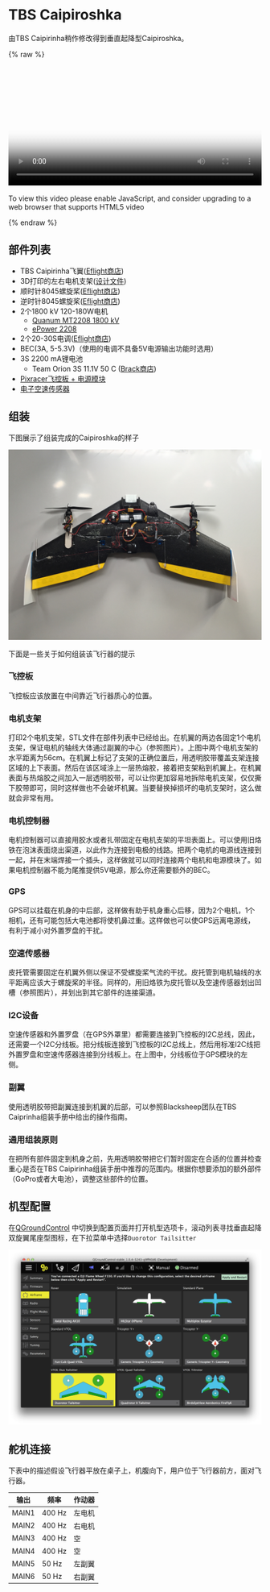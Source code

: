 # TBS Caipiroshka


由TBS Caipirinha稍作修改得到垂直起降型Caipiroshka。

{% raw %}
<video id="my-video" class="video-js" controls preload="auto" width="100%" 
poster="http://image84.360doc.com/DownloadImg/2015/04/1617/52474470_2.jpg" data-setup='{"aspectRatio":"16:9"}'>
  <source src="http://7xw24i.com1.z0.glb.clouddn.com/PX4%20VTOL%20-%20Call%20for%20Testpilots.mp4" type='video/mp4' >
  <p class="vjs-no-js">
    To view this video please enable JavaScript, and consider upgrading to a web browser that supports HTML5 video
  </p >
</video>
{% endraw %}

## 部件列表

- TBS Caipirinha飞翼([Eflight商店](http://www.eflight.ch/shop/USER_ARTIKEL_HANDLING_AUFRUF.php?von_suchresultat=true&Ziel_ID=19638&Kategorie_ID=110923))
- 3D打印的左右电机支架([设计文件](parts/motor_mounts.zip))
- 顺时针8045螺旋桨([Eflight商店](http://www.eflight.ch/shop/USER_ARTIKEL_HANDLING_AUFRUF.php?von_suchresultat=true&Ziel_ID=19532&Kategorie_ID=288))
- 逆时针8045螺旋桨([Eflight商店](http://www.eflight.ch/shop/USER_ARTIKEL_HANDLING_AUFRUF.php?von_suchresultat=true&Ziel_ID=19533&Kategorie_ID=288))
- 2个1800 kV 120-180W电机
  - [Quanum MT2208 1800 kV](http://www.hobbyking.com/hobbyking/store/__67014__Quanum_MT_Series_2208_1800KV_Brushless_Multirotor_Motor_Built_by_DYS.html)
  - [ePower 2208](http://www.eflight.ch/pi/ePower-X-22081.html)
- 2个20-30S电调([Eflight商店](http://www.eflight.ch/shop/USER_ARTIKEL_HANDLING_AUFRUF.php?von_suchresultat=true&Ziel_ID=19713&Kategorie_ID=36077))
- BEC(3A, 5-5.3V)（使用的电调不具备5V电源输出功能时选用）
- 3S 2200 mA锂电池
  - Team Orion 3S 11.1V 50 C ([Brack商店](https://www.brack.ch/team-orion-2200mah-11-1v-50c-308340))
- [Pixracer飞控板 + 电源模块](hardware-pixracer.md)
- [电子空速传感器](http://www.hobbyking.com/hobbyking/store/__62752__HKPilot_32_Digital_Air_Speed_Sensor_And_Pitot_Tube_Set.html)

## 组装

下图展示了组装完成的Caipiroshka的样子

![Caipiroshka](../../assets/airframes/vtol/caipiroshka/caipiroshka.jpg)

下面是一些关于如何组装该飞行器的提示

### 飞控板

飞控板应该放置在中间靠近飞行器质心的位置。

### 电机支架

打印2个电机支架，STL文件在部件列表中已经给出。在机翼的两边各固定1个电机支架，保证电机的轴线大体通过副翼的中心（参照图片）。上图中两个电机支架的水平距离为56cm。在机翼上标记了支架的正确位置后，用透明胶带覆盖支架连接区域的上下表面。然后在该区域涂上一层热熔胶，接着把支架粘到机翼上。在机翼表面与热熔胶之间加入一层透明胶带，可以让你更加容易地拆除电机支架，仅仅撕下胶带即可，同时这样做也不会破坏机翼。当要替换掉损坏的电机支架时，这么做就会非常有用。

### 电机控制器

电机控制器可以直接用胶水或者扎带固定在电机支架的平坦表面上。可以使用旧烙铁在泡沫表面烧出渠道，以此作为连接到电极的线路。把两个电机的电源线连接到一起，并在末端焊接一个插头，这样做就可以同时连接两个电机和电源模块了。如果电机控制器不能为尾推提供5V电源，那么你还需要额外的BEC。

### GPS

GPS可以挂载在机身的中后部，这样做有助于机身重心后移，因为2个电机，1个相机，还有可能包括大电池都将使机鼻过重。这样做也可以使GPS远离电源线，有利于减小对外置罗盘的干扰。

### 空速传感器

皮托管需要固定在机翼外侧以保证不受螺旋桨气流的干扰。皮托管到电机轴线的水平距离应该大于螺旋桨的半径。同样的，用旧烙铁为皮托管以及空速传感器划出凹槽（参照图片），并划出到其它部件的连接渠道。

### I2C设备

空速传感器和外置罗盘（在GPS外罩里）都需要连接到飞控板的I2C总线，因此，还需要一个I2C分线板。把分线板连接到飞控板的I2C总线上，然后用标准I2C线把外置罗盘和空速传感器连接到分线板上。在上图中，分线板位于GPS模块的左侧。

### 副翼

使用透明胶带把副翼连接到机翼的后部，可以参照Blacksheep团队在TBS Caiprinha组装手册中给出的操作指南。

### 通用组装原则

在把所有部件固定到机身之前，先用透明胶带把它们暂时固定在合适的位置并检查重心是否在TBS Caipirinha组装手册中推荐的范围内。根据你想要添加的额外部件（GoPro或者大电池），调整这些部件的位置。

## 机型配置

在[QGroundControl](../qgc/README.md) 中切换到配置页面并打开机型选项卡，滚动列表寻找垂直起降双旋翼尾座型图标，在下拉菜单中选择```Duorotor Tailsitter```

![](../../assets/gcs/qgc_caipiroshka.jpg)

## 舵机连接

下表中的描述假设飞行器平放在桌子上，机腹向下，用户位于飞行器前方，面对飞行器。

| 输出    | 频率     | 作动器  |
| ----- | ------ | ---- |
| MAIN1 | 400 Hz | 左电机  |
| MAIN2 | 400 Hz | 右电机  |
| MAIN3 | 400 Hz | 空    |
| MAIN4 | 400 Hz | 空    |
| MAIN5 | 50 Hz  | 左副翼  |
| MAIN6 | 50 Hz  | 右副翼  |


